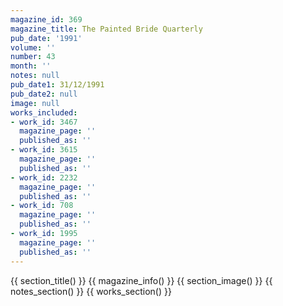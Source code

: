```yaml
---
magazine_id: 369
magazine_title: The Painted Bride Quarterly
pub_date: '1991'
volume: ''
number: 43
month: ''
notes: null
pub_date1: 31/12/1991
pub_date2: null
image: null
works_included:
- work_id: 3467
  magazine_page: ''
  published_as: ''
- work_id: 3615
  magazine_page: ''
  published_as: ''
- work_id: 2232
  magazine_page: ''
  published_as: ''
- work_id: 708
  magazine_page: ''
  published_as: ''
- work_id: 1995
  magazine_page: ''
  published_as: ''
---
```


{{ section_title() }}
{{ magazine_info() }}
{{ section_image() }}
{{ notes_section() }}
{{ works_section() }}
